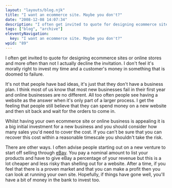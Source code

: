 ```yaml
---
layout: "layouts/blog.njk"
title: "I want an ecommerce site. Maybe you don't?"
date: "2008-12-08 14:07:34"
description: "I often get invited to quote for designing ecommerce sites or online stores and more often than not I actually decline the invitation"
tags: ["blog", "archive"]
eleventyNavigation:
  key: "I want an ecommerce site. Maybe you don't?"
wpid: "89"
---
```


I often get invited to quote for designing ecommerce sites or online stores and more often than not I actually decline the invitation. I don't feel it's morally right to invest my time and a customer's money in something that is doomed to failure.

It's not that people have bad ideas, it's just that they don't have a business plan. I think most of us know that most new businesses fail in their first year and online businesses are no different. All too often people see having a website as the answer when it's only part of a larger process. I get the feeling that people still believe that they can spend money on a new website and then sit back and wait for the orders to come in.

Whilst having your own ecommerce site or online business is appealing it is a big initial investment for a new business and you should consider how many sales you'd need to cover the cost. If you can't be sure that you can recover this cost within a reasonable timescale you shouldn't take the risk.

There are other ways. I often advise people starting out on a new venture to start off selling through <a href="http://www.ebay.co.uk" target="_blank">eBay</a>. You pay a nominal amount to list your products and have to give eBay a percentage of your revenue but this is a lot cheaper and less risky than shelling out for a website. After a time, if you feel that there is a proven market and that you can make a profit then you can look at running your own site. Hopefully, if things have gone well, you'll have a bit of money in the bank to invest too.
